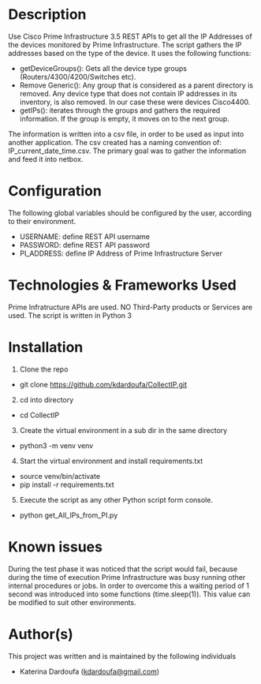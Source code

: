 # Description

Use Cisco Prime Infrastructure 3.5 REST APIs to get all the IP Addresses of the devices monitored by Prime Infrastructure. The script gathers the IP addresses based on the type of the device. It uses the following functions:

- getDeviceGroups(): Gets all the device type groups (Routers/4300/4200/Switches etc). 
- Remove Generic(): Any group that is considered as a parent directory is removed. Any device type that does not contain IP addresses in its inventory, is also removed. In our case these were devices Cisco4400.
- getIPs(): iterates through the groups and gathers the required information. If the group is empty, it moves on to the next group.

The information is written into a csv file, in order to be used as input into another application. The csv created has a naming convention of:
IP_current_date_time.csv. 
The primary goal was to gather the information and feed it into netbox.

# Configuration
The following global variables should be configured by the user, according to their environment.
- USERNAME: define REST API username
- PASSWORD: define REST API password
- PI_ADDRESS: define IP Address of Prime Infrastructure Server

# Technologies & Frameworks Used
Prime Infratructure APIs are used.
NO Third-Party products or Services are used.
The script is written in Python 3

# Installation
1.	Clone the repo
 - git clone https://github.com/kdardoufa/CollectIP.git

2.	cd into directory
 - cd CollectIP

3.	Create the virtual environment in a sub dir in the same directory
 - python3 -m venv venv

4.	Start the virtual environment and install requirements.txt
 - source venv/bin/activate
 - pip install -r requirements.txt

5.	Execute the script as any other Python script form console. 
 - python get_All_IPs_from_PI.py

# Known issues
During the test phase it was noticed that the script would fail, because during the time of execution Prime Infrastructure was busy running other internal procedures or jobs. In order to overcome this a waiting period of 1 second was introduced into some functions (time.sleep(1)). This value can be modified to suit other environments.

# Author(s)
This project was written and is maintained by the following individuals
- Katerina Dardoufa (kdardoufa@gmail.com)






